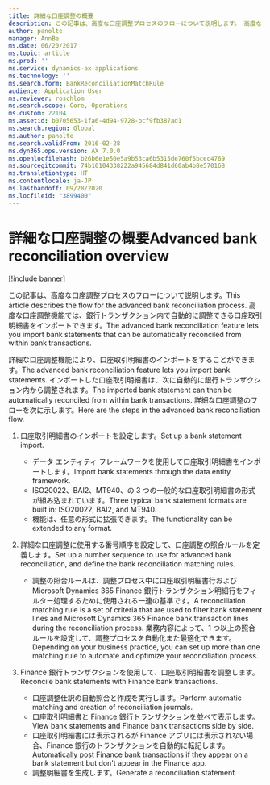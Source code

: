 ```yaml
---
title: 詳細な口座調整の概要
description: この記事は、高度な口座調整プロセスのフローについて説明します。 高度な口座調整機能では、銀行トランザクション内で自動的に調整できる口座取引明細書をインポートできます。
author: panolte
manager: AnnBe
ms.date: 06/20/2017
ms.topic: article
ms.prod: ''
ms.service: dynamics-ax-applications
ms.technology: ''
ms.search.form: BankReconciliationMatchRule
audience: Application User
ms.reviewer: roschlom
ms.search.scope: Core, Operations
ms.custom: 22104
ms.assetid: b0705653-1fa6-4d94-9728-bcf9fb387ad1
ms.search.region: Global
ms.author: panolte
ms.search.validFrom: 2016-02-28
ms.dyn365.ops.version: AX 7.0.0
ms.openlocfilehash: b26b6e1e50e5a9b53ca6b5315de760f5bcec4769
ms.sourcegitcommit: 74b10104338222a945684d841d60ab4b8e570168
ms.translationtype: HT
ms.contentlocale: ja-JP
ms.lasthandoff: 09/28/2020
ms.locfileid: "3899400"
---
```

# <a name="advanced-bank-reconciliation-overview"></a><span data-ttu-id="68400-104">詳細な口座調整の概要</span><span class="sxs-lookup"><span data-stu-id="68400-104">Advanced bank reconciliation overview</span></span>

[!include [banner](../includes/banner.md)]

<span data-ttu-id="68400-105">この記事は、高度な口座調整プロセスのフローについて説明します。</span><span class="sxs-lookup"><span data-stu-id="68400-105">This article describes the flow for the advanced bank reconciliation process.</span></span> <span data-ttu-id="68400-106">高度な口座調整機能では、銀行トランザクション内で自動的に調整できる口座取引明細書をインポートできます。</span><span class="sxs-lookup"><span data-stu-id="68400-106">The advanced bank reconciliation feature lets you import bank statements that can be automatically reconciled from within bank transactions.</span></span>

<span data-ttu-id="68400-107">詳細な口座調整機能により、口座取引明細書のインポートをすることができます。</span><span class="sxs-lookup"><span data-stu-id="68400-107">The advanced bank reconciliation feature lets you import bank statements.</span></span> <span data-ttu-id="68400-108">インポートした口座取引明細書は、次に自動的に銀行トランザクション内から調整されます。</span><span class="sxs-lookup"><span data-stu-id="68400-108">The imported bank statement can then be automatically reconciled from within bank transactions.</span></span> <span data-ttu-id="68400-109">詳細な口座調整のフローを次に示します。</span><span class="sxs-lookup"><span data-stu-id="68400-109">Here are the steps in the advanced bank reconciliation flow.</span></span>

1.  <span data-ttu-id="68400-110">口座取引明細書のインポートを設定します。</span><span class="sxs-lookup"><span data-stu-id="68400-110">Set up a bank statement import.</span></span>
    -   <span data-ttu-id="68400-111">データ エンティティ フレームワークを使用して口座取引明細書をインポートします。</span><span class="sxs-lookup"><span data-stu-id="68400-111">Import bank statements through the data entity framework.</span></span>
    -   <span data-ttu-id="68400-112">ISO20022、BAI2、MT940、の 3 つの一般的な口座取引明細書の形式が組み込まれています。</span><span class="sxs-lookup"><span data-stu-id="68400-112">Three typical bank statement formats are built in: ISO20022, BAI2, and MT940.</span></span>
    -   <span data-ttu-id="68400-113">機能は、任意の形式に拡張できます。</span><span class="sxs-lookup"><span data-stu-id="68400-113">The functionality can be extended to any format.</span></span>

2.  <span data-ttu-id="68400-114">詳細な口座調整に使用する番号順序を設定して、口座調整の照合ルールを定義します。</span><span class="sxs-lookup"><span data-stu-id="68400-114">Set up a number sequence to use for advanced bank reconciliation, and define the bank reconciliation matching rules.</span></span>
    -   <span data-ttu-id="68400-115">調整の照合ルールは、調整プロセス中に口座取引明細書行および Microsoft Dynamics 365 Finance 銀行トランザクション明細行をフィルター処理するために使用される一連の基準です。</span><span class="sxs-lookup"><span data-stu-id="68400-115">A reconciliation matching rule is a set of criteria that are used to filter bank statement lines and Microsoft Dynamics 365 Finance bank transaction lines during the reconciliation process.</span></span> <span data-ttu-id="68400-116">業務内容によって、1 つ以上の照合ルールを設定して、調整プロセスを自動化また最適化できます。</span><span class="sxs-lookup"><span data-stu-id="68400-116">Depending on your business practice, you can set up more than one matching rule to automate and optimize your reconciliation process.</span></span>

3.  <span data-ttu-id="68400-117">Finance 銀行トランザクションを使用して、口座取引明細書を調整します。</span><span class="sxs-lookup"><span data-stu-id="68400-117">Reconcile bank statements with Finance bank transactions.</span></span>
    -   <span data-ttu-id="68400-118">口座調整仕訳の自動照合と作成を実行します。</span><span class="sxs-lookup"><span data-stu-id="68400-118">Perform automatic matching and creation of reconciliation journals.</span></span>
    -   <span data-ttu-id="68400-119">口座取引明細書と Finance 銀行トランザクションを並べて表示します。</span><span class="sxs-lookup"><span data-stu-id="68400-119">View bank statements and Finance bank transactions side by side.</span></span>
    -   <span data-ttu-id="68400-120">口座取引明細書には表示されるが Finance アプリには表示されない場合、Finance 銀行のトランザクションを自動的に転記します。</span><span class="sxs-lookup"><span data-stu-id="68400-120">Automatically post Finance bank transactions if they appear on a bank statement but don't appear in the Finance app.</span></span>
    -   <span data-ttu-id="68400-121">調整明細書を生成します。</span><span class="sxs-lookup"><span data-stu-id="68400-121">Generate a reconciliation statement.</span></span>





